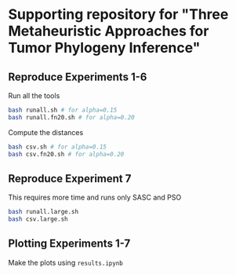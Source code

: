 # Supporting repository for "Three Metaheuristic Approaches for Tumor Phylogeny Inference"

## Reproduce Experiments 1-6

Run all the tools

```bash
bash runall.sh # for alpha=0.15
bash runall.fn20.sh # for alpha=0.20
```

Compute the distances

```bash
bash csv.sh # for alpha=0.15
bash csv.fn20.sh # for alpha=0.20
```

## Reproduce Experiment 7

This requires more time and runs only SASC and PSO

```bash
bash runall.large.sh
bash csv.large.sh
```

## Plotting Experiments 1-7

Make the plots using `results.ipynb`
